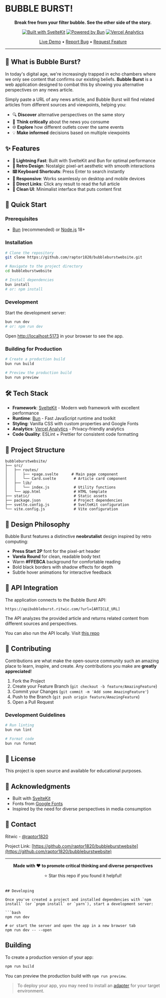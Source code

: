 # BUBBLE BURST!

<div align="center">

**Break free from your filter bubble. See the other side of the story.**

[![Built with SvelteKit](https://img.shields.io/badge/Built%20with-SvelteKit-FF3E00?style=for-the-badge&logo=svelte&logoColor=white)](https://kit.svelte.dev/)
[![Powered by Bun](https://img.shields.io/badge/Powered%20by-Bun-000000?style=for-the-badge&logo=bun&logoColor=white)](https://bun.sh/)
[![Vercel Analytics](https://img.shields.io/badge/Analytics-Vercel-000000?style=for-the-badge&logo=vercel&logoColor=white)](https://vercel.com/analytics)

[Live Demo](https://bubbleburst.ritwic.com) • [Report Bug](https://github.com/raptor1820/bubbleburstwebsite/issues) • [Request Feature](https://github.com/raptor1820/bubbleburstwebsite/issues)

</div>

---

## 🎯 What is Bubble Burst?

In today's digital age, we're increasingly trapped in echo chambers where we only see content that confirms our existing beliefs. **Bubble Burst** is a web application designed to combat this by showing you alternative perspectives on any news article.

Simply paste a URL of any news article, and Bubble Burst will find related articles from different sources and viewpoints, helping you:

- 🔍 **Discover** alternative perspectives on the same story
- 🧠 **Think critically** about the news you consume
- 🌐 **Explore** how different outlets cover the same events
- 💡 **Make informed** decisions based on multiple viewpoints

## ✨ Features

- **🚀 Lightning Fast**: Built with SvelteKit and Bun for optimal performance
- **🎨 Retro Design**: Nostalgic pixel-art aesthetic with smooth interactions
- **⌨️ Keyboard Shortcuts**: Press Enter to search instantly
- **📱 Responsive**: Works seamlessly on desktop and mobile devices
- **🔗 Direct Links**: Click any result to read the full article
- **🎯 Clean UI**: Minimalist interface that puts content first

## 🚀 Quick Start

### Prerequisites

- [Bun](https://bun.sh/) (recommended) or [Node.js](https://nodejs.org/) 18+

### Installation

```bash
# Clone the repository
git clone https://github.com/raptor1820/bubbleburstwebsite.git

# Navigate to the project directory
cd bubbleburstwebsite

# Install dependencies
bun install
# or: npm install
```

### Development

Start the development server:

```bash
bun run dev
# or: npm run dev
```

Open [http://localhost:5173](http://localhost:5173) in your browser to see the app.

### Building for Production

```bash
# Create a production build
bun run build

# Preview the production build
bun run preview
```

## 🛠️ Tech Stack

- **Framework**: [SvelteKit](https://kit.svelte.dev/) - Modern web framework with excellent performance
- **Runtime**: [Bun](https://bun.sh/) - Fast JavaScript runtime and toolkit
- **Styling**: Vanilla CSS with custom properties and Google Fonts
- **Analytics**: [Vercel Analytics](https://vercel.com/analytics) - Privacy-friendly analytics
- **Code Quality**: ESLint + Prettier for consistent code formatting

## 📁 Project Structure

```
bubbleburstwebsite/
├── src/
│   ├── routes/
│   │   ├── +page.svelte      # Main page component
│   │   └── Card.svelte        # Article card component
│   ├── lib/
│   │   └── index.js           # Utility functions
│   └── app.html               # HTML template
├── static/                    # Static assets
├── package.json               # Project dependencies
├── svelte.config.js           # SvelteKit configuration
└── vite.config.js             # Vite configuration
```

## 🎨 Design Philosophy

Bubble Burst features a distinctive **neobrutalist** design inspired by retro computing:

- **Press Start 2P** font for the pixel-art header
- **Varela Round** for clean, readable body text
- Warm **#FFEBCA** background for comfortable reading
- Bold black borders with shadow effects for depth
- Subtle hover animations for interactive feedback

## 🔌 API Integration

The application connects to the Bubble Burst API:

```
https://apibubbleburst.ritwic.com/?url=[ARTICLE_URL]
```

The API analyzes the provided article and returns related content from different sources and perspectives.

You can also run the API locally. Visit [this repo](https://github.com/raptor1820/bubblebackendjs)

## 🤝 Contributing

Contributions are what make the open-source community such an amazing place to learn, inspire, and create. Any contributions you make are **greatly appreciated**!

1. Fork the Project
2. Create your Feature Branch (`git checkout -b feature/AmazingFeature`)
3. Commit your Changes (`git commit -m 'Add some AmazingFeature'`)
4. Push to the Branch (`git push origin feature/AmazingFeature`)
5. Open a Pull Request

### Development Guidelines

```bash
# Run linting
bun run lint

# Format code
bun run format
```

## 📝 License

This project is open source and available for educational purposes.

## 🙏 Acknowledgments

- Built with [SvelteKit](https://kit.svelte.dev/)
- Fonts from [Google Fonts](https://fonts.google.com/)
- Inspired by the need for diverse perspectives in media consumption

## 📧 Contact

Ritwic - [@raptor1820](https://github.com/raptor1820)

Project Link: [https://github.com/raptor1820/bubbleburstwebsite](https://github.com/raptor1820/bubbleburstwebsite)

---

<div align="center">

**Made with ❤️ to promote critical thinking and diverse perspectives**

⭐ Star this repo if you found it helpful!

</div>

```

## Developing

Once you've created a project and installed dependencies with `npm install` (or `pnpm install` or `yarn`), start a development server:

```bash
npm run dev

# or start the server and open the app in a new browser tab
npm run dev -- --open
```

## Building

To create a production version of your app:

```bash
npm run build
```

You can preview the production build with `npm run preview`.

> To deploy your app, you may need to install an [adapter](https://kit.svelte.dev/docs/adapters) for your target environment.
